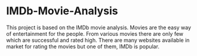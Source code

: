 # IMDb-Movie-Analysis
This project is based on the IMDb movie analysis. Movies are the easy way of entertainment for the people. From various movies there are only few which are successful and rated high. There are many websites available in market for rating the movies but one of them, IMDb is popular.
